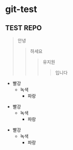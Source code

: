 # git-test
TEST REPO
---------
> 안녕
> > 하세요
> > > 유지원
> > > > 입니다

* 빨강
  * 녹색
    * 파랑
+ 빨강
  + 녹색
    + 파랑
- 빨강
  - 녹색
      - 파랑
